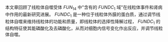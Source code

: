 本文章回顾了线粒体自噬受体 $FUN_{14}$ 中"含有的 $FUNDC_{1}$ 域"在线粒体事件和肾病中作用的最新研究进展。  $FUNDC_{1}$ 是一种位于线粒体外膜的蛋白质，通过调节线粒体自噬来维持线粒体的功能和质量，即线粒体的选择性降解过程， $FUNDC_{1}$ 的结构特征使其能磷酸化及去磷酸化，从而对细胞内信号变化作出反应，并调节线粒体自噬。 
